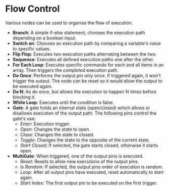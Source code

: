 # Flow Control

Various nodes can be used to organise the flow of execution.
* **Branch**: A simple if-else statement, chooses the execution path depending on a boolean input.
* **Switch on**: Chooses an execution path by comparing a variable's value to specific values.
* **Flip Flop**: Executes two execution paths alternating between the two.
* **Sequence**: Executes all defined execution paths one after the other.
* **For Each Loop**: Executes specific commands for each and all items in an array. Then triggers the *completed* execution path.
* **Do Once**: Performs the output pin only once. If triggered again, it won't trigger the output. The node can be reset so it would allow the output to be executed again.
* **Do N**: As do once, but allows the execution to happen N times before blocking it.
* **While Loop**: Executes until the condition is false.
* **Gate**: A gate holds an internal state (open/closed) which allows or disallows execution of the output path. The following pins control the gate's use:
  * *Enter*: Execution trigger.
  * *Open*: Changes the state to open.
  * *Close*: Changes the state to closed.
  * *Toggle*: Changes the state to the opposite of the current state.
  * *Start Closed*: If selected, the gate starts closed, otherwise it starts open.
* **MultiGate**: When triggered, one of the output pins is executed.
  * *Reset*: Resets to allow new executions of the output pins.
  * *Is Random*: If selected, the output pins order of execution is random.
  * *Loop*: After all output pins have executed, reset automatically to start again.
  * *Start Index*: The first output pin to be executed on the first trigger.